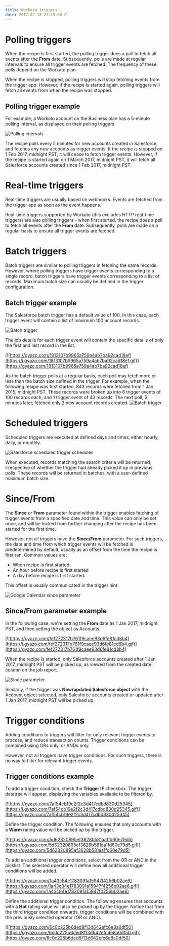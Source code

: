 ```yaml
---
title: Workato triggers
date: 2017-02-18 22:15:00 Z
---
```


# Polling triggers
When the recipe is first started, the polling trigger does a poll to fetch all events after the **From** date. Subsequently, polls are made at regular intervals to ensure all trigger events are fetched. The frequency of these polls depend on the Workato plan.

When the recipe is stopped, polling triggers will stop fetching events from the trigger app. However, if the recipe is started again, polling triggers will fetch all events from when the recipe was stopped.

## Polling trigger example
For example, a Workato account on the Business plan has a 5-minute polling interval, as displayed on their polling triggers.

![Polling intervals](/_uploads/triggers-docs/polling_intervals.png)

The recipe polls every 5 minutes for new accounts created in Salesforce, and fetches any new accounts as trigger events. If the recipe is stopped on 1 Feb 2017, midnight PST, it will cease to fetch trigger events. However, if the recipe is started again on 1 March 2017, midnight PST, it will fetch all Salesforce accounts created since 1 Feb 2017, midnight PST.

# Real-time triggers
Real-time triggers are usually based on webhooks. Events are fetched from the trigger app as soon as the event happens.

Real-time triggers supported by Workato (this excludes HTTP real-time triggers) are also polling triggers - when first started, the recipe does a poll to fetch all events after the **From** date. Subsequently, polls are made on a regular basis to ensure all trigger events are fetched.

# Batch triggers
Batch triggers are similar to polling triggers in fetching the same records. However, where polling triggers have trigger events corresponding to a single record, batch triggers have trigger events corresponding to a list of records. Maximum batch size can usually be defined in the trigger configuration.

## Batch trigger example
The Salesforce batch trigger has a default value of 100. In this case, each trigger event will contain a list of maximum 100 account records.

![Batch trigger](/_uploads/triggers-docs/batch_trigger_config.png)

The job details for each trigger event will contain the specific details of only the first and last record in the list.

[![https://gyazo.com/1813107b9965a759a4ab7ba92cad18ef](https://i.gyazo.com/1813107b9965a759a4ab7ba92cad18ef.gif)](https://gyazo.com/1813107b9965a759a4ab7ba92cad18ef)

As the batch trigger polls at a regular basis, each poll may fetch more or less than the batch size defined in the trigger. For example, when the following recipe was first started, 843 records were fetched from 1 Jan 2015, midnight PST. These records were broken up into 8 trigger events of 100 records each, and 1 trigger event of 43 records. The next poll, 5 minutes later, fetched only 2 new account records created.
![Batch trigger](/_uploads/triggers-docs/batch_trigger_config.png)

# Scheduled triggers
Scheduled triggers are executed at defined days and times, either hourly, daily, or monthly.

![Salesforce scheduled trigger schedules](/_uploads/triggers-docs/scheduled_trigger_schedules.png)

When executed, records matching the search criteria will be returned, irrespective of whether the trigger had already picked it up in previous polls. These records will be returned in batches, with a user-defined maximum batch size.

# Since/From
The **Since** or **From** parameter found within the trigger enables fetching of trigger events from a specified date and time. This value can only be set once, and will be locked from further changing after the recipe has been started for the first time.

However, not all triggers have the **Since/From** parameter. For such triggers, the date and time from which trigger events will be fetched is predetermined by default, usually as an offset from the time the recipe is first ran. Common values are:
- When recipe is first started
- An hour before recipe is first started
- A day before recipe is first started.

This offset is usually communicated in the trigger hint.

![Google Calendar since parameter](/_uploads/triggers-docs/google_calendar_since_param.png)

## Since/From parameter example
In the following case, we're setting the **From** date as 1 Jan 2017, midnight PST, and then setting the object as Accounts.

[![https://gyazo.com/fef272317b761f9caee93d6fe81cd8b4](https://i.gyazo.com/fef272317b761f9caee93d6fe81cd8b4.gif)](https://gyazo.com/fef272317b761f9caee93d6fe81cd8b4)

When the recipe is started, only Salesforce accounts created after 1 Jan 2017, midnight PST will be picked up, as viewed from the created date column on the job report.

![Since parameter](/_uploads/triggers-docs/since_param_ran_recipe.png)

Similarly, if the trigger was **New/updated Salesforce object** with the Account object selected, only Salesforce accounts created or updated after 1 Jan 2017, midnight PST will be picked up.

# Trigger conditions
Adding conditions to triggers will filter for only relevant trigger events to process, and reduce transaction counts. Trigger conditions can be combined using ORs only, or ANDs only.

However, not all triggers have trigger conditions. For such triggers, there is no way to filter for relevant trigger events.

## Trigger conditions example
To add a trigger condition, check the **Trigger IF** checkbox. The trigger datatree will appear, displaying the variables available to be filtered by.

[![https://gyazo.com/7af54cb19e2f2c3d417cdbd830d25345](https://i.gyazo.com/7af54cb19e2f2c3d417cdbd830d25345.gif)](https://gyazo.com/7af54cb19e2f2c3d417cdbd830d25345)

Define the trigger condition. The following ensures that only accounts with a **Warm** rating value will be picked up by the trigger.

[![https://gyazo.com/5d62320895ef3628b581aa1fd60e79d5](https://i.gyazo.com/5d62320895ef3628b581aa1fd60e79d5.gif)](https://gyazo.com/5d62320895ef3628b581aa1fd60e79d5)

To add an additional trigger conditions, select from the OR or AND in the picklist. The selected operator will define how all additional trigger conditions will be added.

[![https://gyazo.com/1a43c84e1783091a15947f4256b02ae6](https://i.gyazo.com/1a43c84e1783091a15947f4256b02ae6.gif)](https://gyazo.com/1a43c84e1783091a15947f4256b02ae6)

Define the additional trigger condition. The following ensures that accounts with a **Hot** rating value will also be picked up by the trigger. Notice that from the third trigger condition onwards, trigger conditions will be combined with the previously selected operator (OR or AND).

[![https://gyazo.com/6c0c225b6ded8f13d642efc6e8a0df50](https://i.gyazo.com/6c0c225b6ded8f13d642efc6e8a0df50.gif)](https://gyazo.com/6c0c225b6ded8f13d642efc6e8a0df50)